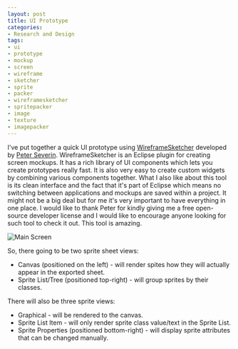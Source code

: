 ```yaml
---
layout: post
title: UI Prototype
categories:
- Research and Design
tags:
- ui
- prototype
- mockup
- screen
- wireframe
- sketcher
- sprite
- packer
- wireframesketcher
- spritepacker
- image
- texture
- imagepacker
---
```


I've put together a quick UI prototype using [WireframeSketcher][wireframe_sketcher] developed by [Peter Severin][peter_severin]. WireframeSketcher is an Eclipse plugin for creating screen mockups. It has a rich library of UI components which lets you create prototypes really fast. It is also very easy to create custom widgets by combining various components together. What I also like about this tool is its clean interface and the fact that it's part of Eclipse which means no switching between applications and mockups are saved within a project. It might not be a big deal but for me it's very important to have everything in one place. I would like to thank Peter for kindly giving me a free open-source developer license and I would like to encourage anyone looking for such tool to check it out. This tool is amazing.

![][main_screen]

So, there going to be two sprite sheet views:

- Canvas (positioned on the left) - will render spites how they will actually appear in the exported sheet.
- Sprite List/Tree (positioned top-right) - will group sprites by their classes.

There will also be three sprite views:

- Graphical - will be rendered to the canvas.
- Sprite List Item - will only render sprite class value/text in the Sprite List.
- Sprite Properties (positioned bottom-right) - will display sprite attributes that can be changed manually.

[wireframe_sketcher]: http://wireframesketcher.com  "Wireframe Sketcher"
[peter_severin]: http://wireframesketcher.com/about.html  "Peter Severin"
[main_screen]: {{site.baseurl}}/assets/images/2010/03/MainScreen.png "Main Screen"
